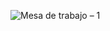 ![Mesa de trabajo – 1](https://github.com/Juan-Sebastian-Rios-Martinez/juan-sebastian-rios-martinez/assets/47394043/85d61642-21ef-4eec-856a-76a93acbe2fd)
